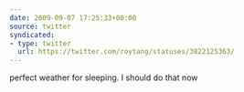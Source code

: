 ```yaml
---
date: 2009-09-07 17:25:33+00:00
source: twitter
syndicated:
- type: twitter
  url: https://twitter.com/roytang/statuses/3822125363/
---
```


perfect weather for sleeping. I should do that now